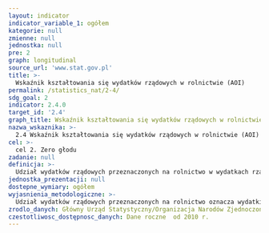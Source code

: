 ```yaml
---
layout: indicator
indicator_variable_1: ogółem
kategorie: null
zmienne: null
jednostka: null
pre: 2
graph: longitudinal
source_url: 'www.stat.gov.pl'
title: >-
  Wskaźnik kształtowania się wydatków rządowych w rolnictwie (AOI)
permalink: /statistics_nat/2-4/
sdg_goal: 2
indicator: 2.4.0
target_id: '2.4'
graph_title: Wskaźnik kształtowania się wydatków rządowych w rolnictwie (AOI)
nazwa_wskaznika: >-
  2.4 Wskaźnik kształtowania się wydatków rządowych w rolnictwie (AOI)
cel: >-
  cel 2. Zero głodu
zadanie: null
definicja: >-
  Udział wydatków rządowych przeznaczonych na rolnictwo w wydatkach rządowych ogółem, odniesiony do udziału rolnictwa w PKB.
jednostka_prezentacji: null
dostepne_wymiary: ogółem
wyjasnienia_metodologiczne: >-
  Udział wydatków rządowych przeznaczonych na rolnictwo oznacza wydatki na rolnictwo centralnego szczebla rządowego odniesione do nakładów ogółem centralnego szczebla rządowego, tj. wydatków ogółem podsektora centralnego oraz wydatków podsektora ubezpieczeń (wg Klasyfikacji wydatków sektora instytucji rządowych i samorządowych według funkcji – COFOG).Udział rolnictwa w PKB jest równy wartości dodanej brutto w sekcji A Klasyfikacji PKD 2007, tj. Rolnictwo, leśnictwo, łowiectwo, wg ESA2010 odniesionej do wartości Produktu Krajowego Brutto.Produkt krajowy brutto (PKB) obrazuje końcowy rezultat działalności wszystkich podmiotów gospodarki narodowej (jednostek będących rezydentami) w danym roku. Szczegółową definicję i metodologię obliczania PKB określa rozporządzenie Parlamentu Europejskiego i Rady (UE) nr 549/2013 z 21 maja 2013 r. w sprawie europejskiego systemu rachunków narodowych i regionalnych w Unii Europejskiej (ESA 2010).Wskaźnik AOI wyższy od 1 odzwierciedla większe ukierunkowanie na sektor rolniczy, którego udział w wydatkach rządowych zwiększa się w odniesieniu do jego wkładu w wartość dodaną brutto. AOI mniejszy od 1 odzwierciedla spadek ukierunkowania na rolnictwo, natomiast AOI=1 oznacza neutralność w zakresie ukierunkowania rządu na sektor rolny.
zrodlo_danych: Główny Urząd Statystyczny/Organizacja Narodów Zjednoczonych do spraw Wyżywienia i Rolnictwa (FAO)
czestotliwosc_dostępnosc_danych: Dane roczne  od 2010 r.
---
```

